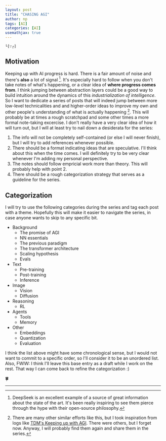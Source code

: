 ```yaml
---
layout: post
title: "CHASING AGI"
author: np
tags: [AI]
categories: [AI]
usemathjax: true
---
```



```
└[∵┌]
```

## Motivation

Keeping up with AI progress is hard. There is a fair amount of noise and there's **also** a lot of signal [^1]. It's especially hard to follow when you don't take notes of what's happening, or a clear idea of **where progress comes from**. I think jumping between abstraction layers could be a good way to build intuition around the dynamics of this _industrialization of intelligence_. So I want to dedicate a series of posts that will indeed jump between more low-level technicalities and and higher-order ideas to improve my own and other people's understanding of what is actually happening [^2]. This will probably be at times a rough scratchpad and some other times a more formal note-taking excercise. I don't really have a very clear idea of how it will turn out, but I will at least try to nail down a desiderata for the series:

1. The info will not be completely self-contained (or else I will never finish), but I will try to add references whenever possible.
2. There should be a format indicating ideas that are speculative. I'll think about this when the time comes. I will definitely try to be very clear whenever I'm adding my personal perspective.
3. The notes should follow empricial work more than theory. This will probably help with point 2.
4. There should be a rough categorization strategy that serves as a guideline for the series.

## Categorization

I will try to use the following categories during the series and tag each post with a theme. Hopefully this will make it easier to navigate the series, in case anyone wants to skip to any specific bit.

- Background
    - The promise of AGI
    - NN essentials
    - The previous paradigm
    - The transformer architecture
    - Scaling hypothesis
    - Evals
- Text
    - Pre-training
    - Post-training
    - Inference
- Image
    - Vision
    - Diffusion
- Reasoning
    - RL
- Agents
    - Tools
    - Memory
- Other
    - Embeddings
    - Quantization
    - Evaluation

I think the list above might have some chronological sense, but I would not want to commit to a specific order, so I'll consider it to be an unordered list. Also, FWIW: I think I'll leave this base entry as a draft while I work on the rest. That way I can come back to refine the categorization :)

🍀

---
[^1]: DeepSeek is an excellent example of a source of great information about the state of the art. It's been really inspiring to see them pierce through the hype with their open-source philosophy.

[^2]: There are many other similar efforts like this, but I took inspiration from logs like [TDM's Keeping up with AGI](https://docs.google.com/document/u/0/d/e/2PACX-1vQD8IlBotGdBxp3BnXkSjk8bNZlPV_0EH9ZA6wHd5dNf-BLSiwXUinvgv8ZoBEnNyTCF-chWO30NRw0/pub?pli=1). There were others, but I forget now. Anyway, I will probably find them again and share them in the series.